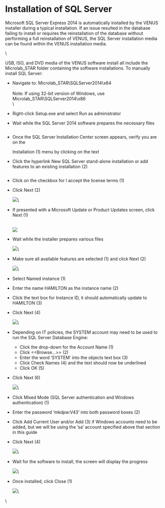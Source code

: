 # Installation of SQL Server

Microsoft SQL Server Express 2014 is automatically installed by the VENUS installer during a typical installation. If an issue resulted in the database failing to install or requires the reinstallation of the database without performing a full reinstallation of VENUS, the SQL Server installation media can be found within the VENUS installation media.

\


USB, ISO, and DVD media of the VENUS software install all include the Microlab\_STAR folder containing the software installations. To manually install SQL Server:

* Navigate to: Microlab\_STAR\SQLServer2014\x64\
  \
  Note: If using 32-bit version of Windows, use Microlab\_STAR\SQLServer2014\x86\
  \

* Right-click Setup.exe and select Run as administrator
* Wait while the SQL Server 2014 software prepares the necessary files

<figure><img src="../../../.gitbook/assets/image (19) (1) (1) (1) (1) (1) (1) (1) (1) (1) (1) (1) (1) (1).png" alt=""><figcaption></figcaption></figure>

*   Once the SQL Server Installation Center screen appears, verify you are on the

    Installation (1) menu by clicking on the text
* Click the hyperlink New SQL Server stand-alone installation or add features to an existing installation (2)

<figure><img src="../../../.gitbook/assets/image (20) (1) (1) (1) (1) (1) (1) (1) (1) (1) (1) (1) (1) (1).png" alt=""><figcaption></figcaption></figure>

* Click on the checkbox for I accept the license terms (1)
*   Click Next (2)

    ![](<../../../.gitbook/assets/image (21) (1) (1) (1) (1) (1) (1) (1) (1) (1) (1) (1) (1) (1).png>)\

*   If presented with a Microsoft Update or Product Updates screen, click Next (1)

    \
    ![](<../../../.gitbook/assets/image (22) (1) (1) (1) (1) (1) (1) (1) (1) (1) (1) (1) (1).png>)
*   Wait while the installer prepares various files

    ![](<../../../.gitbook/assets/image (23) (1) (1) (1) (1) (1) (1) (1) (1) (1) (1) (1) (1).png>)\

*   Make sure all available features are selected (1) and click Next (2)

    ![](<../../../.gitbook/assets/image (24) (1) (1) (1) (1) (1) (1) (1) (1) (1) (1) (1) (1).png>)\

* Select Named instance (1)
* Enter the name HAMILTON as the instance name (2)
* Click the text box for Instance ID, it should automatically update to HAMILTON (3)
*   Click Next (4)

    ![](<../../../.gitbook/assets/image (25) (1) (1) (1) (1) (1) (1) (1) (1) (1) (1) (1) (1).png>)\

* Depending on IT policies, the SYSTEM account may need to be used to run the SQL Server Database Engine:
  * Click the drop-down for the Account Name (1)
  * Click <\<Browse…>> (2)
  * Enter the word ‘SYSTEM’ into the objects text box (3)
  * Click Check Names (4) and the text should now be underlined
  * Click OK (5)
*   Click Next (6)

    ![](<../../../.gitbook/assets/image (26) (1) (1) (1) (1) (1) (1) (1) (1) (1) (1) (1) (1).png>)\

* Click Mixed Mode (SQL Server authentication and Windows authentication) (1)
* Enter the password ‘mkdpw:V43’ into both password boxes (2)
* Click Add Current User and/or Add (3) if Windows accounts need to be added, but we will be using the ‘sa’ account specified above that section in this guide
*   Click Next (4)

    ![](<../../../.gitbook/assets/image (27) (1) (1) (1) (1) (1) (1) (1) (1).png>)\

*   Wait for the software to install, the screen will display the progress

    ![](<../../../.gitbook/assets/image (28) (1) (1) (1) (1) (1) (1) (1) (1).png>)\

*   Once installed, click Close (1)

    ![](<../../../.gitbook/assets/image (29) (1) (1) (1) (1) (1) (1) (1) (1).png>)\


\
